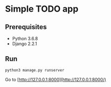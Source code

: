 # Simple TODO app

## Prerequisites

- Python 3.6.8
- Django 2.2.1

## Run

```sh
python3 manage.py runserver
```

Go to [http://127.0.0.1:8000](http://127.0.0.1:8000/)
